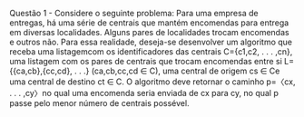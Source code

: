 Questão 1 - Considere o seguinte problema:  Para uma empresa de entregas,  há uma série de centrais que mantém encomendas para entrega em diversas localidades.  Alguns pares de localidades trocam encomendas e outros não. Para essa realidade, deseja-se desenvolver um algoritmo que receba uma listagemcom os identificadores das centrais C={c1,c2, . . . ,cn}, uma listagem com os pares de centrais que trocam encomendas entre si L={{ca,cb},{cc,cd}, . . .} (ca,cb,cc,cd ∈ C), uma central de origem cs ∈ Ce uma central de destino ct ∈ C.  O algoritmo deve retornar o caminho p=〈cx, . . . ,cy〉no qual uma encomenda seria enviada de cx para cy, no qual p passe pelo menor número de centrais possével. 